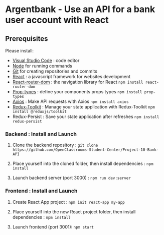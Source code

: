 # Argentbank - Use an API for a bank user account with React

## Prerequisites

Please install:
- [Visual Studio Code](https://code.visualstudio.com/) : code editor
- [Node](https://nodejs.org/en/) for running commands
- [Git](https://git-scm.com/) for creating repositories and commits
- [React](https://fr.reactjs.org/) : a javascript framework for websites development
- [React-router-dom](https://www.npmjs.com/package/react-router-dom) : the navigation library for React
  `npm install react-router-dom`  
- [Prop-types](https://www.npmjs.com/package/prop-types) : define your components props types
  `npm install prop-types`
- [Axios](https://axios-http.com/) : Make API requests with Axios
  `npm install axios`
- [Redux-Toolkit](https://redux-toolkit.js.org/) : Manage your state application with Redux-Toolkit
  `npm install @reduxjs/toolkit`
- Redux-Persist : Save your state application after refreshes
  `npm install redux-persist` 


### Backend : Install and Launch

1. Clone the backend repository : `git clone https://github.com/OpenClassrooms-Student-Center/Project-10-Bank-API`

2. Place yourself into the cloned folder, then install dependencies :
`npm install`

3. Launch backend server (port 3000) : 
`npm run dev:server`

### Frontend : Install and Launch

1. Create React App project : `npm init react-app my-app`

2. Place yourself into the new React project folder, then install dependencies : 
`npm install`

3. Launch frontend (port 3001):
`npm start`
